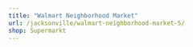 ```yaml
---
title: "Walmart Neighborhood Market"
url: /jacksonville/walmart-neighborhood-market-5/
shop: Supermarkt
---
```

